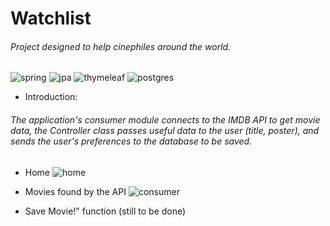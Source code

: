# Watchlist
######  Project designed to help cinephiles around the world.

![spring](https://img.shields.io/badge/Spring-6DB33F?logo=spring&logoColor=white)
![jpa](https://img.shields.io/badge/Made%20with-JPA-brightgreen)
![thymeleaf](https://img.shields.io/badge/-Thymeleaf-brightgreen)
![postgres](https://img.shields.io/badge/PostgreSQL-316192?logo=postgresql&logoColor=white)

 * Introduction:
###### The application's consumer module connects to the IMDB API to get movie data, the Controller class passes useful data to the user (title, poster), and sends the user's preferences to the database to be saved.
* Home
![home](https://github.com/andarino/watchlist-SQL/blob/main/img/home.png)

* Movies found by the API
![consumer](https://github.com/andarino/watchlist-SQL/blob/main/img/pesquisa.png)

* Save Movie!" function (still to be done)
